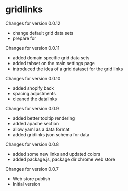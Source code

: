 # gridlinks

Changes for version 0.0.12
- change default grid data sets
- prepare for 

Changes for version 0.0.11
- added domain specific grid data sets
- added tabset on the main settings page
- introduced the idea of a grid dataset for the grid links

Changes for version 0.0.10
- added shopify back
- spacing adjustments
- cleaned the datalinks

Changes for version 0.0.9
- added better tooltip rendering
- added apache section
- allow yaml as a data format
- added gridlinks json schema for data

Changes for version 0.0.8
- added some new links and updated colors
- added package.js, package dir chrome web store

Changes for version 0.0.7
- Web store publish
- Initial version
